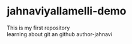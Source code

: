 # jahnaviyallamelli-demo
This is my first repository 
<br>
learning about git an github
author-jahnavi
